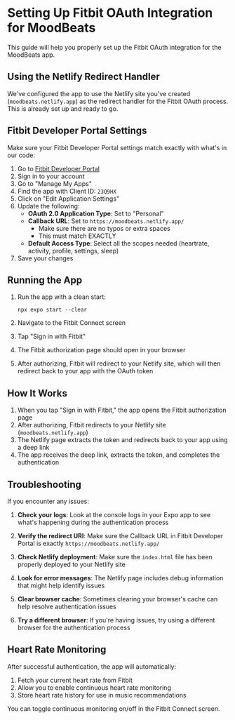 # Setting Up Fitbit OAuth Integration for MoodBeats

This guide will help you properly set up the Fitbit OAuth integration for the MoodBeats app.

## Using the Netlify Redirect Handler

We've configured the app to use the Netlify site you've created (`moodbeats.netlify.app`) as the redirect handler for the Fitbit OAuth process. This is already set up and ready to go.

## Fitbit Developer Portal Settings

Make sure your Fitbit Developer Portal settings match exactly with what's in our code:

1. Go to [Fitbit Developer Portal](https://dev.fitbit.com/)
2. Sign in to your account
3. Go to "Manage My Apps"
4. Find the app with Client ID: `23Q9HX`
5. Click on "Edit Application Settings"
6. Update the following:
   - **OAuth 2.0 Application Type**: Set to "Personal"
   - **Callback URL**: Set to `https://moodbeats.netlify.app/`
     - Make sure there are no typos or extra spaces
     - This must match EXACTLY
   - **Default Access Type**: Select all the scopes needed (heartrate, activity, profile, settings, sleep)
7. Save your changes

## Running the App

1. Run the app with a clean start:
   ```
   npx expo start --clear
   ```

2. Navigate to the Fitbit Connect screen

3. Tap "Sign in with Fitbit"

4. The Fitbit authorization page should open in your browser

5. After authorizing, Fitbit will redirect to your Netlify site, which will then redirect back to your app with the OAuth token

## How It Works

1. When you tap "Sign in with Fitbit," the app opens the Fitbit authorization page
2. After authorizing, Fitbit redirects to your Netlify site (`moodbeats.netlify.app`)
3. The Netlify page extracts the token and redirects back to your app using a deep link
4. The app receives the deep link, extracts the token, and completes the authentication

## Troubleshooting

If you encounter any issues:

1. **Check your logs**: Look at the console logs in your Expo app to see what's happening during the authentication process

2. **Verify the redirect URI**: Make sure the Callback URL in Fitbit Developer Portal is exactly `https://moodbeats.netlify.app/`

3. **Check Netlify deployment**: Make sure the `index.html` file has been properly deployed to your Netlify site

4. **Look for error messages**: The Netlify page includes debug information that might help identify issues

5. **Clear browser cache**: Sometimes clearing your browser's cache can help resolve authentication issues

6. **Try a different browser**: If you're having issues, try using a different browser for the authentication process

## Heart Rate Monitoring

After successful authentication, the app will automatically:

1. Fetch your current heart rate from Fitbit
2. Allow you to enable continuous heart rate monitoring
3. Store heart rate history for use in music recommendations

You can toggle continuous monitoring on/off in the Fitbit Connect screen.
